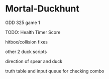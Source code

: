 # Mortal-Duckhunt
GDD 325 game 1


TODO:
Health
Timer 
Score

hitbox/collision fixes

other 2 duck scripts

direction of spear and duck

truth table and input queue for checking combo